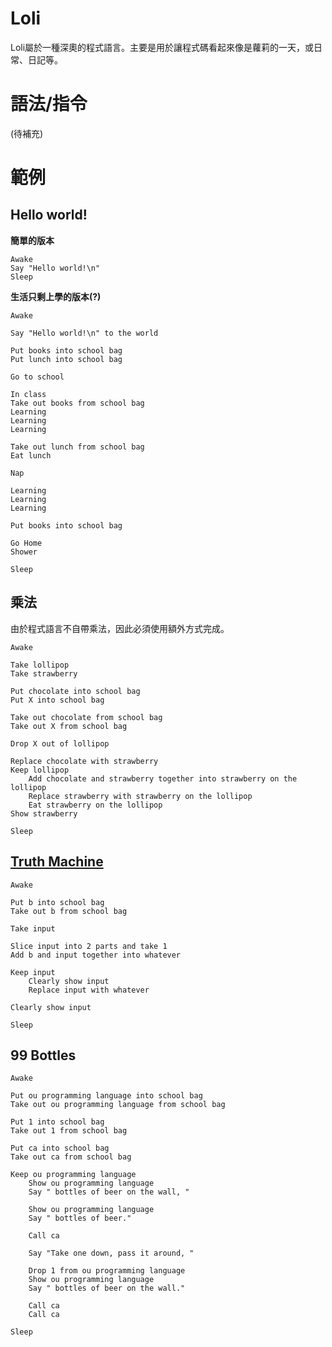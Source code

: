 # Loli
Loli屬於一種深奧的程式語言。主要是用於讓程式碼看起來像是蘿莉的一天，或日常、日記等。

# 語法/指令
(待補充)

# 範例
## Hello world!
**簡單的版本**
```loli
Awake
Say "Hello world!\n"
Sleep
```
**生活只剩上學的版本(?)**
```loli
Awake

Say "Hello world!\n" to the world

Put books into school bag
Put lunch into school bag

Go to school

In class
Take out books from school bag
Learning
Learning
Learning

Take out lunch from school bag
Eat lunch

Nap

Learning
Learning
Learning

Put books into school bag

Go Home
Shower

Sleep
```

## 乘法
由於程式語言不自帶乘法，因此必須使用額外方式完成。
```loli
Awake

Take lollipop
Take strawberry

Put chocolate into school bag
Put X into school bag

Take out chocolate from school bag
Take out X from school bag

Drop X out of lollipop

Replace chocolate with strawberry
Keep lollipop
	Add chocolate and strawberry together into strawberry on the lollipop
	Replace strawberry with strawberry on the lollipop
	Eat strawberry on the lollipop
Show strawberry

Sleep
```

## [Truth Machine](https://esolangs.org/wiki/Truth-machine )
```loli
Awake

Put b into school bag
Take out b from school bag

Take input

Slice input into 2 parts and take 1
Add b and input together into whatever

Keep input
	Clearly show input
	Replace input with whatever

Clearly show input

Sleep
```

## 99 Bottles
```loli
Awake

Put ou programming language into school bag
Take out ou programming language from school bag

Put 1 into school bag
Take out 1 from school bag

Put ca into school bag
Take out ca from school bag

Keep ou programming language
	Show ou programming language
	Say " bottles of beer on the wall, "
	
	Show ou programming language
	Say " bottles of beer."
	
	Call ca
	
	Say "Take one down, pass it around, "
	
	Drop 1 from ou programming language
	Show ou programming language
	Say " bottles of beer on the wall."
	
	Call ca
	Call ca

Sleep
```
